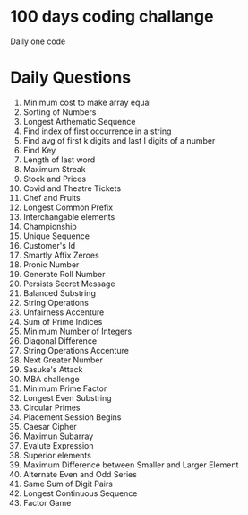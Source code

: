 # 100 days coding challange

Daily one code 

# Daily Questions

1. Minimum cost to make array equal
2. Sorting of Numbers
3. Longest Arthematic Sequence
4. Find index of first occurrence in a string
5. Find avg of first k digits and last I digits of a number
6. Find Key
7. Length of last word
8. Maximum Streak
9. Stock and Prices
10. Covid and Theatre Tickets
11. Chef and Fruits
12. Longest Common Prefix
13. Interchangable elements
14. Championship
15. Unique Sequence
16. Customer's Id
17. Smartly Affix Zeroes
18. Pronic Number
19. Generate Roll Number
20. Persists Secret Message
21. Balanced Substring
22. String Operations
23. Unfairness Accenture
24. Sum of Prime Indices
25. Minimum Number of Integers
26. Diagonal Difference
27. String Operations Accenture
28. Next Greater Number
29. Sasuke's Attack
30. MBA challenge
31. Minimum Prime Factor
32. Longest Even Substring
33. Circular Primes
34. Placement Session Begins
35. Caesar Cipher
36. Maximun Subarray
37. Evalute Expression
38. Superior elements
39. Maximum Difference between Smaller and Larger Element
40. Alternate Even and Odd Series
41. Same Sum of Digit Pairs
42. Longest Continuous Sequence
43. Factor Game
